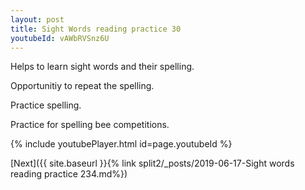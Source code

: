 ```yaml
---
layout: post
title: Sight Words reading practice 30
youtubeId: vAWbRVSnz6U
---
```

 
 
Helps to learn sight words and their spelling.

Opportunitiy to repeat the spelling. 

Practice spelling. 
 
Practice for spelling bee competitions. 
 
{% include youtubePlayer.html id=page.youtubeId %}
 
 

[Next]({{ site.baseurl }}{% link  split2/_posts/2019-06-17-Sight words reading practice 234.md%})
 
